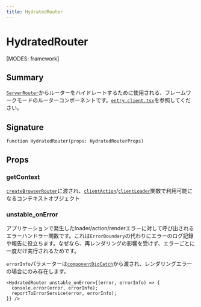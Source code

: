```yaml
---
title: HydratedRouter
---
```


# HydratedRouter

<!--
⚠️ ⚠️ IMPORTANT ⚠️ ⚠️ 

Thank you for helping improve our documentation!

This file is auto-generated from the JSDoc comments in the source
code, so please edit the JSDoc comments in the file below and this
file will be re-generated once those changes are merged.

https://github.com/remix-run/react-router/blob/main/packages/react-router/lib/dom-export/hydrated-router.tsx
-->

[MODES: framework]

## Summary

[`ServerRouter`](../framework-routers/ServerRouter)からルーターをハイドレートするために使用される、フレームワークモードのルーターコンポーネントです。[`entry.client.tsx`](../framework-conventions/entry.client.tsx)を参照してください。

## Signature

```tsx
function HydratedRouter(props: HydratedRouterProps)
```

## Props

### getContext

[`createBrowserRouter`](../data-routers/createBrowserRouter)に渡され、[`clientAction`](../../start/framework/route-module#clientAction)/[`clientLoader`](../../start/framework/route-module#clientLoader)関数で利用可能になるコンテキストオブジェクト

### unstable_onError

アプリケーションで発生したloader/action/renderエラーに対して呼び出されるエラーハンドラー関数です。これは`ErrorBoundary`の代わりにエラーのログ記録や報告に役立ちます。なぜなら、再レンダリングの影響を受けず、エラーごとに一度だけ実行されるためです。

`errorInfo`パラメーターは[`componentDidCatch`](https://react.dev/reference/react/Component#componentdidcatch)から渡され、レンダリングエラーの場合にのみ存在します。

```tsx
<HydratedRouter unstable_onError={(error, errorInfo) => {
  console.error(error, errorInfo);
  reportToErrorService(error, errorInfo);
}} />
```